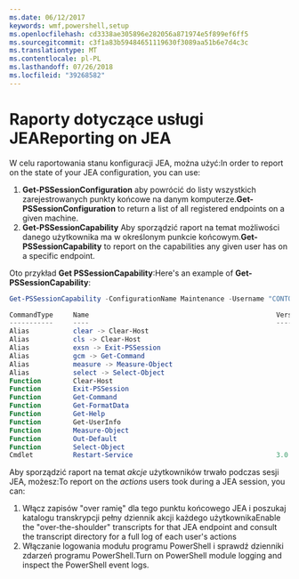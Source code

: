 ```yaml
---
ms.date: 06/12/2017
keywords: wmf,powershell,setup
ms.openlocfilehash: cd3338ae305896e282056a871974e5f899ef6ff5
ms.sourcegitcommit: c3f1a83b59484651119630f3089aa51b6e7d4c3c
ms.translationtype: MT
ms.contentlocale: pl-PL
ms.lasthandoff: 07/26/2018
ms.locfileid: "39268582"
---
```

# <a name="reporting-on-jea"></a><span data-ttu-id="ae00a-102">Raporty dotyczące usługi JEA</span><span class="sxs-lookup"><span data-stu-id="ae00a-102">Reporting on JEA</span></span>

<span data-ttu-id="ae00a-103">W celu raportowania stanu konfiguracji JEA, można użyć:</span><span class="sxs-lookup"><span data-stu-id="ae00a-103">In order to report on the state of your JEA configuration, you can use:</span></span>

1. <span data-ttu-id="ae00a-104">**Get-PSSessionConfiguration** aby powrócić do listy wszystkich zarejestrowanych punkty końcowe na danym komputerze.</span><span class="sxs-lookup"><span data-stu-id="ae00a-104">**Get-PSSessionConfiguration** to return a list of all registered endpoints on a given machine.</span></span>
2. <span data-ttu-id="ae00a-105">**Get-PSSessionCapability** Aby sporządzić raport na temat możliwości danego użytkownika ma w określonym punkcie końcowym.</span><span class="sxs-lookup"><span data-stu-id="ae00a-105">**Get-PSSessionCapability** to report on the capabilities any given user has on a specific endpoint.</span></span>

<span data-ttu-id="ae00a-106">Oto przykład **Get PSSessionCapability**:</span><span class="sxs-lookup"><span data-stu-id="ae00a-106">Here's an example of **Get-PSSessionCapability**:</span></span>

```powershell
Get-PSSessionCapability -ConfigurationName Maintenance -Username "CONTOSO\JohnDoe"

CommandType     Name                                               Version    Source
-----------     ----                                               -------    ------
Alias           clear -> Clear-Host
Alias           cls -> Clear-Host
Alias           exsn -> Exit-PSSession
Alias           gcm -> Get-Command
Alias           measure -> Measure-Object
Alias           select -> Select-Object
Function        Clear-Host
Function        Exit-PSSession
Function        Get-Command
Function        Get-FormatData
Function        Get-Help
Function        Get-UserInfo
Function        Measure-Object
Function        Out-Default
Function        Select-Object
Cmdlet          Restart-Service                                    3.0.0.0 Microsof...
```

<span data-ttu-id="ae00a-107">Aby sporządzić raport na temat _akcje_ użytkowników trwało podczas sesji JEA, możesz:</span><span class="sxs-lookup"><span data-stu-id="ae00a-107">To report on the _actions_ users took during a JEA session, you can:</span></span>

1. <span data-ttu-id="ae00a-108">Włącz zapisów "over ramię" dla tego punktu końcowego JEA i poszukaj katalogu transkrypcji pełny dziennik akcji każdego użytkownika</span><span class="sxs-lookup"><span data-stu-id="ae00a-108">Enable the "over-the-shoulder" transcripts for that JEA endpoint and consult the transcript directory for a full log of each user's actions</span></span>
2. <span data-ttu-id="ae00a-109">Włączanie logowania modułu programu PowerShell i sprawdź dzienniki zdarzeń programu PowerShell.</span><span class="sxs-lookup"><span data-stu-id="ae00a-109">Turn on PowerShell module logging and inspect the PowerShell event logs.</span></span>